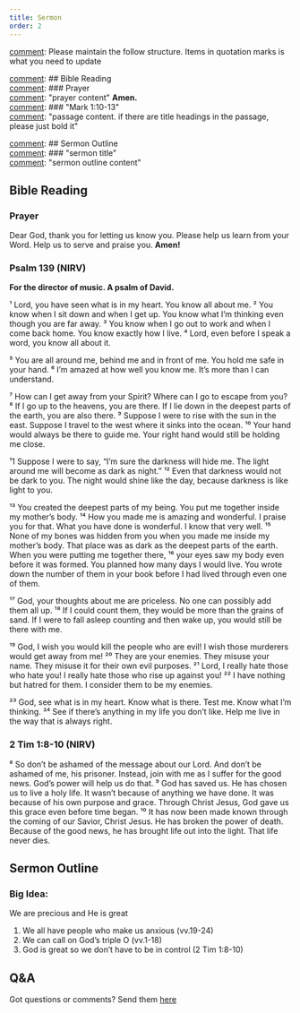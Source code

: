 ```yaml
---
title: Sermon 
order: 2
---
```


[comment]: Please maintain the follow structure. Items in quotation marks is what you need to update

[comment]: ## Bible Reading  
[comment]: ### Prayer  
[comment]: "prayer content"  **Amen.**  
[comment]:  ### "Mark 1:10-13"  
[comment]: "passage content. if there are title headings in the passage, please just bold it"  

[comment]: ## Sermon Outline  
[comment]: ### "sermon title"  
[comment]: "sermon outline content"  

[comment]: ------------------------------------------------------------------------------------
## Bible Reading
### Prayer
Dear God, thank you for letting us know you. Please help us learn from your Word. Help us to serve and praise you. **Amen!**

### Psalm 139 (NIRV)
**For the director of music. A psalm of David.**

¹ Lord, you have seen what is in my heart.
    You know all about me.
² You know when I sit down and when I get up.
    You know what I’m thinking even though you are far away.
³ You know when I go out to work and when I come back home.
    You know exactly how I live.
⁴ Lord, even before I speak a word,
    you know all about it.

⁵ You are all around me, behind me and in front of me.
    You hold me safe in your hand.
⁶ I’m amazed at how well you know me.
    It’s more than I can understand.

⁷ How can I get away from your Spirit?
    Where can I go to escape from you?
⁸ If I go up to the heavens, you are there.
    If I lie down in the deepest parts of the earth, you are also there.
⁹ Suppose I were to rise with the sun in the east.
    Suppose I travel to the west where it sinks into the ocean.
¹⁰ Your hand would always be there to guide me.
    Your right hand would still be holding me close.

¹1 Suppose I were to say, “I’m sure the darkness will hide me.
    The light around me will become as dark as night.”
¹² Even that darkness would not be dark to you.
    The night would shine like the day,
    because darkness is like light to you.

¹³ You created the deepest parts of my being.
    You put me together inside my mother’s body.
¹⁴ How you made me is amazing and wonderful.
    I praise you for that.
What you have done is wonderful.
    I know that very well.
¹⁵ None of my bones was hidden from you
    when you made me inside my mother’s body.
    That place was as dark as the deepest parts of the earth.
When you were putting me together there,
¹⁶     your eyes saw my body even before it was formed.
You planned how many days I would live.
    You wrote down the number of them in your book
    before I had lived through even one of them.

¹⁷ God, your thoughts about me are priceless.
    No one can possibly add them all up.
¹⁸ If I could count them,
    they would be more than the grains of sand.
If I were to fall asleep counting and then wake up,
    you would still be there with me.

¹⁹ God, I wish you would kill the people who are evil!
    I wish those murderers would get away from me!
²⁰ They are your enemies. They misuse your name.
    They misuse it for their own evil purposes.
²¹ Lord, I really hate those who hate you!
    I really hate those who rise up against you!
²² I have nothing but hatred for them.
    I consider them to be my enemies.

²³ God, see what is in my heart.
    Know what is there.
Test me.
    Know what I’m thinking.
²⁴ See if there’s anything in my life you don’t like.
    Help me live in the way that is always right.

### 2 Tim 1:8-10 (NIRV)
⁸ So don’t be ashamed of the message about our Lord. And don’t be ashamed of me, his prisoner. Instead, join with me as I suffer for the good news. God’s power will help us do that.
⁹ God has saved us. He has chosen us to live a holy life. It wasn’t because of anything we have done. It was because of his own purpose and grace. Through Christ Jesus, God gave us this grace even before time began. 
¹⁰ It has now been made known through the coming of our Savior, Christ Jesus. He has broken the power of death. Because of the good news, he has brought life out into the light. That life never dies.



## Sermon Outline
### Big Idea:
We are precious and He is great 

1. We all have people who make us anxious (vv.19-24)
2. We can call on God’s triple O (vv.1-18)
3. God is great so we don’t have to be in control (2 Tim 1:8-10)



## Q&A
Got questions or comments? Send them [here](https://tinyurl.com/SGHACQuestionsAnswers)
